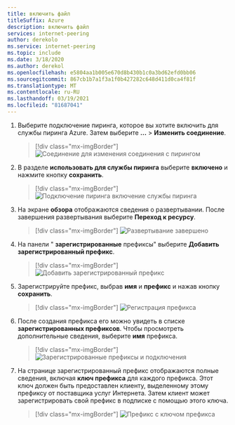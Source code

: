 ```yaml
---
title: включить файл
titleSuffix: Azure
description: включить файл
services: internet-peering
author: derekolo
ms.service: internet-peering
ms.topic: include
ms.date: 3/18/2020
ms.author: derekol
ms.openlocfilehash: e5804aa1b005e670d8b430b1c0a3bd62efd0bb06
ms.sourcegitcommit: 867cb1b7a1f3a1f0b427282c648d411d0ca4f81f
ms.translationtype: MT
ms.contentlocale: ru-RU
ms.lasthandoff: 03/19/2021
ms.locfileid: "81687041"
---
```

1. Выберите подключение пиринга, которое вы хотите включить для службы пиринга Azure. Затем выберите **...**  >  **Изменить соединение**.
    > [!div class="mx-imgBorder"]
    > ![Соединение для изменения соединения с пирингом](../media/setup-direct-modify-editconnection.png)
1. В разделе **использовать для службы пиринга** выберите **включено** и нажмите кнопку **сохранить**.
    > [!div class="mx-imgBorder"]
    > ![Подключение пиринга включение службы пиринга](../media/setup-direct-modify-editconnectionsettings-peering-service.png)
1. На экране **обзора** отображаются сведения о развертывании. После завершения развертывания выберите **Переход к ресурсу**.
    > [!div class="mx-imgBorder"]
    > ![Развертывание завершено](../media/setup-direct-modify-overview-deployment-complete.png)

1. На панели " **зарегистрированные** префиксы" выберите **Добавить зарегистрированный префикс**.
    > [!div class="mx-imgBorder"]
    > ![Добавить зарегистрированный префикс](../media/setup-direct-modify-add-registered-prefix.png)
1. Зарегистрируйте префикс, выбрав **имя** и **префикс** и нажав кнопку **сохранить**.
    > [!div class="mx-imgBorder"]
    >  ![Регистрация префикса](../media/setup-direct-modify-register-a-prefix.png) 

1. После создания префикса его можно увидеть в списке **зарегистрированных префиксов**. Чтобы просмотреть дополнительные сведения, выберите **имя** префикса.
    > [!div class="mx-imgBorder"]
    > ![Зарегистрированные префиксы и подключения](../media/setup-direct-modify-registered-prefixes.png)
1. На странице зарегистрированный префикс отображаются полные сведения, включая **ключ префикса** для каждого префикса. Этот ключ должен быть предоставлен клиенту, выделенному этому префиксу от поставщика услуг Интернета. Затем клиент может зарегистрировать свой префикс в подписке с помощью этого ключа.
    > [!div class="mx-imgBorder"]
    > ![Префикс с ключом префикса](../media/setup-direct-modify-registered-prefix-detail.png)
